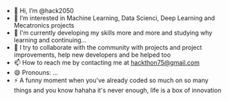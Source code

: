 - 👋 Hi, I’m @hack2050
- 👀 I’m interested in Machine Learning, Data Scienci, Deep Learning and Mecatronics projects
- 🌱 I'm currently developing my skills more and more and studying why learning and continuing...
- 💞️ I try to collaborate with the community with projects and project improvements, help new developers and be helped too
- 📫 How to reach me by contacting me at hackthon75@gmail.com
- 😄 Pronouns: ...
- ⚡ A funny moment when you've already coded so much on so many things and you know hahaha it's never enough, life is a box of innovation

<!---
hack2050/hack2050 is a ✨ special ✨ repository because its `README.md` (this file) appears on your GitHub profile.
You can click the Preview link to take a look at your changes.
--->
